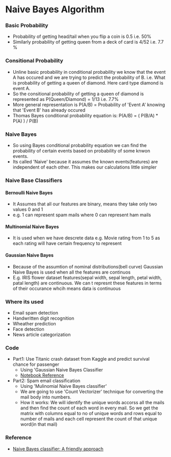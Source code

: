 # Naive Bayes Algorithm

### Basic Probability
* Probability of getting head/tail when you flip a coin is 0.5 i.e. 50%
* Similarly probability of getting queen from a deck of card is 4/52 i.e. 7.7 %

### Consitional Probability
* Unline basic probability in conditional probability we know that the event A has occured and we are trying to predict the probability of B. i.e. What is probability of getting a queen of diamond. Here card type diamond is event A.
* So the consitional probability of getting a queen of diamond is represented as P(Queen/Diamond) = 1/13 i.e. 7.7%
* More general representation is P(A/B) = Probability of 'Event A' knowing that 'Event B' has already occured
* Thomas Bayes conditional probability equation is:
  P(A/B) = ( P(B/A) * P(A) ) / P(B)

### Naive Bayes
* So using Bayes conditional probability equation we can find the probability of certain events based on probability of some knwon events.
* Its called 'Naive' because it assumes the known events(features) are independent of each other. This makes our calculations little simpler

### Naive Base Classifiers
  #### Bernoulli Naive Bayes
  * It Assumes that all our features are binary, means they take only two values 0 and 1
  * e.g. 1 can represent spam mails where 0 can represent ham mails  
  #### Multinomial Naive Bayes
  * It is used when we have descrete data e.g. Movie rating from 1 to 5 as each rating will have certain frequency to represent  
  #### Gaussian Naive Bayes
  * Because of the assumtion of nominal distributions(bell curve) Gaussian Naive Bayes is used when all the features are continuos
  * E.g. IRIS flower dataset features(sepal width, sepal length, petal width, patal length) are continuous. We can t represnt these features in terms of their occurance whcih means data is continuous

### Where its used
* Email spam detection
* Handwritten digit recognition
* Wheather prediction
* Face detection
* News article categorization

### Code
* Part1: Use Titanic crash dataset from Kaggle and predict survival chance for passenger
  * Using 'Gaussian Naive Bayes Classifier  
  * [Notebook Reference](/Naive_Bayes_Part1.ipynb)
* Part2: Spam email classification
  * Using 'Mulinomial Naive Bayes classifier'
  * We are going to use 'Count Vectorizer' technique for converting the mail body into numbers.
  * How it works: We will identify the unique words accorss all the mails and then find the count of each word in every mail. So we get the matrix with columns equal to no of unique words and rows equal to number of mails and each cell represent the count of that unique word(in that mail)

### Reference
* [Naive Bayes classifier: A friendly approach](https://youtu.be/Q8l0Vip5YUw)
